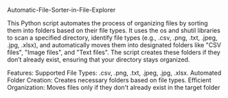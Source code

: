 Automatic-File-Sorter-in-File-Explorer

This Python script automates the process of organizing files by sorting them into folders based on their file types. It uses the os and shutil libraries to scan a specified directory, identify file types (e.g., .csv, .png, .txt, .jpeg, .jpg, .xlsx), and automatically moves them into designated folders like "CSV files", "Image files", and "Text files". The script creates these folders if they don’t already exist, ensuring that your directory stays organized.

Features:
Supported File Types: .csv, .png, .txt, .jpeg, .jpg, .xlsx.
Automated Folder Creation: Creates necessary folders based on file types.
Efficient Organization: Moves files only if they don't already exist in the target folder
